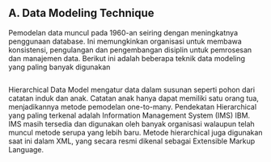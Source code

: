 ## A. Data Modeling Technique
Pemodelan data muncul pada 1960-an seiring dengan meningkatnya 
penggunaan database. Ini memungkinkan organisasi untuk membawa konsistensi, 
pengulangan dan pengembangan disiplin untuk pemrosesan dan manajemen data. 
Berikut ini adalah beberapa teknik data modeling yang paling banyak digunakan

<img src =""> 

Hierarchical Data Model mengatur data dalam susunan seperti pohon 
dari catatan induk dan anak. Catatan anak hanya dapat memiliki satu orang tua, 
menjadikannya metode pemodelan one-to-many. Pendekatan Hierarchical 
yang paling terkenal adalah Information Management System (IMS) IBM. IMS 
masih tersedia dan digunakan oleh banyak organisasi walaupun telah muncul 
metode serupa yang lebih baru. Metode hierarchical juga digunakan saat ini 
dalam XML, yang secara resmi dikenal sebagai Extensible Markup Language.
